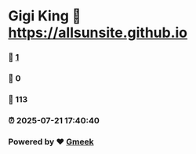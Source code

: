 # Gigi King :link: https://allsunsite.github.io 
### :page_facing_up: [1](https://allsunsite.github.io/tag.html) 
### :speech_balloon: 0 
### :hibiscus: 113 
### :alarm_clock: 2025-07-21 17:40:40 
### Powered by :heart: [Gmeek](https://github.com/Meekdai/Gmeek)
